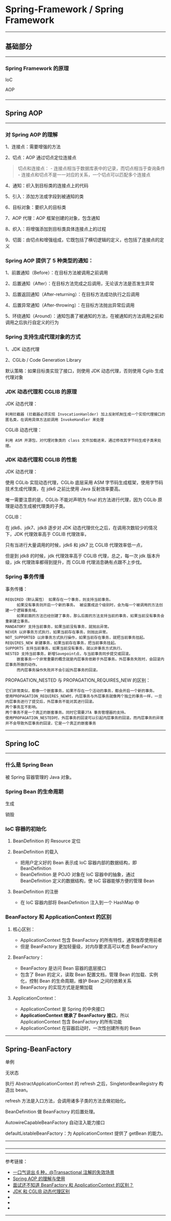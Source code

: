 # Spring-Framework / Spring Framework

---

## 基础部分

---

### Spring Framework 的原理

IoC

AOP

###

###

---

## Spring AOP

---

### 对 Spring AOP 的理解

1、连接点：需要增强的方法

2、切点：AOP 通过切点定位连接点

> 切点和连接点： - 连接点相当于数据库表中的记录，而切点相当于查询条件 - 连接点和切点不是一一对应的关系，一个切点可以匹配多个连接点

4、通知：织入到目标类的连接点上的代码

5、引入：添加方法或字段到被通知的类

6、目标对象：要织入的目标类

7、AOP 代理：AOP 框架创建的对象，包含通知

8、织入：将增强添加到目标类具体连接点上的过程

9、切面：由切点和增强组成，它既包括了横切逻辑的定义，也包括了连接点的定义

### Spring AOP 提供了 5 种类型的通知：

1、前置通知（Before）：在目标方法被调用之前调用

2、后置通知（After）：在目标方法完成之后调用，无论该方法是否发生异常

3、后置返回通知（After-returning）：在目标方法成功执行之后调用

4、后置异常通知（After-throwing）：在目标方法抛出异常后调用

5、环绕通知（Around）：通知包裹了被通知的方法，在被通知的方法调用之前和调用之后执行自定义的行为

### Spring 支持生成代理对象的方式

1、JDK 动态代理

2、CGLib / Code Generation Library

默认策略：如果目标类实现了接口，则使用 JDK 动态代理，否则使用 Cglib 生成代理对象

### JDK 动态代理和 CGLIB 的原理

JDK 动态代理：

    利用拦截器 (拦截器必须实现 InvocationHanlder) 加上反射机制生成一个实现代理接口的匿名类，在调用具体方法前调用 InvokeHandler 来处理

CGLiB 动态代理：

    利用 ASM 开源包，对代理对象类的 class 文件加载进来，通过修改其字节码生成子类来处理。

### JDK 动态代理和 CGLIB 的性能

JDK 动态代理：

使用 CGLib 实现动态代理，CGLib 底层采用 ASM 字节码生成框架，使用字节码技术生成代理类，在 jdk6 之前比使用 Java 反射效率要高。

唯一需要注意的是，CGLib 不能对声明为 final 的方法进行代理，因为 CGLib 原理是动态生成被代理类的子类。

CGLIB：

在 jdk6、jdk7、jdk8 逐步对 JDK 动态代理优化之后，在调用次数较少的情况下，JDK 代理效率高于 CGLIB 代理效率，

只有当进行大量调用的时候，jdk6 和 jdk7 比 CGLIB 代理效率低一点，

但是到 jdk8 的时候，jdk 代理效率高于 CGLIB 代理，总之，每一次 jdk 版本升级，jdk 代理效率都得到提升，而 CGLIB 代理消息确有点跟不上步伐。

### Spring 事务传播

事务传播：

    REQUIRED（默认属性） 如果存在一个事务，则支持当前事务。
         如果没有事务则开启一个新的事务。 被设置成这个级别时，会为每一个被调用的方法创建一个逻辑事务域。
         如果前面的方法已经创建了事务，那么后面的方法支持当前的事务，如果当前没有事务会重新建立事务。
    MANDATORY 支持当前事务，如果当前没有事务，就抛出异常。
    NEVER 以非事务方式执行，如果当前存在事务，则抛出异常。
    NOT_SUPPORTED 以非事务方式执行操作，如果当前存在事务，就把当前事务挂起。
    REQUIRES_NEW 新建事务，如果当前存在事务，把当前事务挂起。
    SUPPORTS 支持当前事务，如果当前没有事务，就以非事务方式执行。
    NESTED 支持当前事务，新增Savepoint点，与当前事务同步提交或回滚。 
         嵌套事务一个非常重要的概念就是内层事务依赖于外层事务。外层事务失败时，会回滚内层事务所做的动作。
         而内层事务操作失败并不会引起外层事务的回滚。 

PROPAGATION_NESTED 与 PROPAGATION_REQUIRES_NEW 的区别：

```
它们非常类似，都像一个嵌套事务，如果不存在一个活动的事务，都会开启一个新的事务。
使用PROPAGATION_REQUIRES_NEW时，内层事务与外层事务就像两个独立的事务一样，一旦内层事务进行了提交后，外层事务不能对其进行回滚。
两个事务互不影响。 
两个事务不是一个真正的嵌套事务。同时它需要JTA 事务管理器的支持。
使用PROPAGATION_NESTED时，外层事务的回滚可以引起内层事务的回滚。而内层事务的异常并不会导致外层事务的回滚，它是一个真正的嵌套事务
```

---

## Spring IoC

---

### 什么是 Spring Bean

被 Spring 容器管理的 Java 对象。

### Spring Bean 的生命周期

生成

销毁

### IoC 容器的初始化

1. BeanDefinition 的 Resource 定位


2. BeanDefinition 的载入
    - 把用户定义好的 Bean 表示成 IoC 容器内部的数据结构，即 BeanDefinition
    - BeanDefinition 是 POJO 对象在 IoC 容器中的抽象，通过 BeanDefinition 定义的数据结构，使 IoC 容器能够方便的管理 Bean


3. BeanDefinition 的注册
    - 在 IoC 容器内部将 BeanDefinition 注入到一个 HashMap 中

### BeanFactory 和 ApplicationContext 的区别

1. 核心区别：

    - ApplicationContext 包含 BeanFactory 的所有特性，通常推荐使用前者
    - 但是 BeanFactory 更加轻量级，对内存要求高可以考虑 BeanFactory


2. BeanFactory：
    - BeanFactory 是访问 Bean 容器的底层接口
    - 包含了 Bean 的定义，读取 Bean 配置文档，管理 Bean 的加载、实例化，控制 Bean 的生命周期，维护 Bean 之间的依赖关系
    - BeanFactory 的实现方式是是懒加载


3. ApplicationContext：
    - ApplicationContext 是 Spring 的中央接口
    - **ApplicationContext 继承了 BeanFactory 接口**，所以 ApplicationContext 包含 BeanFactory 的所有功能
    - ApplicationContext 在容器启动时，一次性创建所有的 Bean

---

## Spring-BeanFactory

单例

无状态

执行 AbstractApplicationContext 的 refresh 之后，SingletonBeanRegistry 构造出 bean。

refresh 方法是入口方法，会调用诸多子类的方法去做初始化。

BeanDefinition 做 BeanFactory 的后置处理。

AutowireCapableBeanFactory 自动注入能力接口

defaultListableBeanFactory：为 ApplicationContext 提供了 getBean 的能力。

---

###

---



---

参考链接：

- [一口气说出 6 种，@Transactional 注解的失效场景](https://juejin.cn/post/6844904096747503629)
- [Spring AOP 的理解与使用](https://juejin.cn/post/6901643231537627149)
- [面试还不知道 BeanFactory 和 ApplicationContext 的区别？](https://juejin.cn/post/6844903877574131726)
- [JDK 和 CGLIB 动态代理区别](https://www.jianshu.com/p/46d092bb737d)
- []()
- []()
- []()

---



